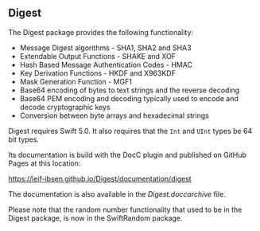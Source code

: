 ## Digest

The Digest package provides the following functionality:

* Message Digest algorithms - SHA1, SHA2 and SHA3
* Extendable Output Functions - SHAKE and XOF
* Hash Based Message Authentication Codes - HMAC
* Key Derivation Functions - HKDF and X963KDF
* Mask Generation Function - MGF1
* Base64 encoding of bytes to text strings and the reverse decoding
* Base64 PEM encoding and decoding typically used to encode and decode cryptographic keys
* Conversion between byte arrays and hexadecimal strings

Digest requires Swift 5.0. It also requires that the `Int` and `UInt` types be 64 bit types.

Its documentation is build with the DocC plugin and published on GitHub Pages at this location:

https://leif-ibsen.github.io/Digest/documentation/digest

The documentation is also available in the *Digest.doccarchive* file.

Please note that the random number functionality that used to be in the
Digest package, is now in the SwiftRandom package.
